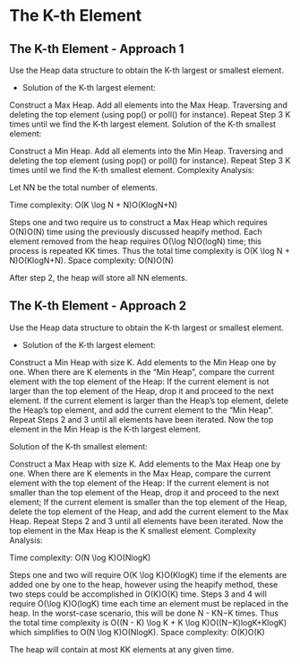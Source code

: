 # The K-th Element

## The K-th Element - Approach 1
Use the Heap data structure to obtain the K-th largest or smallest element.

* Solution of the K-th largest element:

Construct a Max Heap.
Add all elements into the Max Heap.
Traversing and deleting the top element (using pop() or poll() for instance).
Repeat Step 3 K times until we find the K-th largest element.
Solution of the K-th smallest element:

Construct a Min Heap.
Add all elements into the Min Heap.
Traversing and deleting the top element (using pop() or poll() for instance).
Repeat Step 3 K times until we find the K-th smallest element.
Complexity Analysis:

Let NN be the total number of elements.

Time complexity: O(K \log N + N)O(KlogN+N)

Steps one and two require us to construct a Max Heap which requires O(N)O(N) time using the previously discussed heapify method. Each element removed from the heap requires O(\log N)O(logN) time; this process is repeated KK times. Thus the total time complexity is O(K \log N + N)O(KlogN+N).
Space complexity: O(N)O(N)

After step 2, the heap will store all NN elements.

 
## The K-th Element - Approach 2
Use the Heap data structure to obtain the K-th largest or smallest element.

* Solution of the K-th largest element:

Construct a Min Heap with size K.
Add elements to the Min Heap one by one.
When there are K elements in the “Min Heap”, compare the current element with the top element of the Heap:
If the current element is not larger than the top element of the Heap, drop it and proceed to the next element.
If the current element is larger than the Heap’s top element, delete the Heap’s top element, and add the current element to the “Min Heap”.
Repeat Steps 2 and 3 until all elements have been iterated.
Now the top element in the Min Heap is the K-th largest element.

Solution of the K-th smallest element:

Construct a Max Heap with size K.
Add elements to the Max Heap one by one.
When there are K elements in the Max Heap, compare the current element with the top element of the Heap:
If the current element is not smaller than the top element of the Heap, drop it and proceed to the next element;
If the current element is smaller than the top element of the Heap, delete the top element of the Heap, and add the current element to the Max Heap.
Repeat Steps 2 and 3 until all elements have been iterated. Now the top element in the Max Heap is the K smallest element.
Complexity Analysis:

Time complexity: O(N \log K)O(NlogK)

Steps one and two will require O(K \log K)O(KlogK) time if the elements are added one by one to the heap, however using the heapify method, these two steps could be accomplished in O(K)O(K) time. Steps 3 and 4 will require O(\log K)O(logK) time each time an element must be replaced in the heap. In the worst-case scenario, this will be done N - KN−K times. Thus the total time complexity is O((N - K) \log K + K \log K)O((N−K)logK+KlogK) which simplifies to O(N \log K)O(NlogK).
Space complexity: O(K)O(K)

The heap will contain at most KK elements at any given time.
